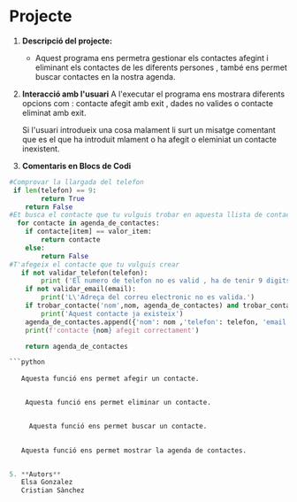 # Projecte

1. **Descripció del projecte:**
   - Aquest programa ens permetra gestionar els contactes afegint i eliminant els contactes de les diferents persones , també ens permet buscar contactes en la nostra agenda.
2. **Interacció amb l'usuari**
   A l'executar el programa ens mostrara diferents opcions com : contacte afegit amb exit , dades no valides o contacte eliminat amb exit.

   Si l'usuari introdueix una cosa malament li surt un misatge comentant que es el que ha introduit mlament o ha afegit o eleminiat un       contacte inexistent.
3. **Comentaris en Blocs de Codi**
```python
#Comprovar la llargada del telefon
 if len(telefon) == 9:
        return True
    return False
#Et busca el contacte que tu vulguis trobar en aquesta llista de contactes
  for contacte in agenda_de_contactes:
    if contacte[item] == valor_item:
        return contacte    
    else:
        return False
#T'afegeix el contacte que tu vulguis crear
   if not validar_telefon(telefon):
        print ('El numero de telefon no es valid , ha de tenir 9 digits.')
    if not validar_email(email):
        print('L\'Adreça del correu electronic no es valida.')
    if trobar_contacte('nom',nom, agenda_de_contactes) and trobar_contacte('telefon',telefon, agenda_de_contactes) and trobar_contacte('email',email):
        print('Aquest contacte ja existeix')
    agenda_de_contactes.append({'nom': nom ,'telefon': telefon, 'email': email})
    print(f'contacte {nom} afegit correctament')

    return agenda_de_contactes

```python
   
   Aquesta funció ens permet afegir un contacte.


    Aquesta funció ens permet eliminar un contacte.


     Aquesta funció ens permet buscar un contacte.

   
   Aquesta funció ens permet mostrar la agenda de contactes.


5. **Autors**
   Elsa Gonzalez
   Cristian Sànchez

